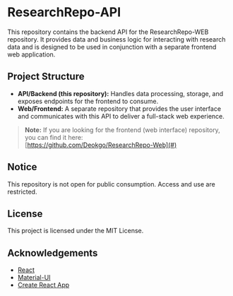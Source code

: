 # ResearchRepo-API

This repository contains the backend API for the ResearchRepo-WEB repository. It provides data and business logic for interacting with research data and is designed to be used in conjunction with a separate frontend web application.

## Project Structure

- **API/Backend (this repository):** Handles data processing, storage, and exposes endpoints for the frontend to consume.
- **Web/Frontend:** A separate repository that provides the user interface and communicates with this API to deliver a full-stack web experience.

> **Note:** If you are looking for the frontend (web interface) repository, you can find it here:  
> [https://github.com/Deokgo/ResearchRepo-Web](#)  

## Notice

This repository is not open for public consumption. Access and use are restricted.

## License

This project is licensed under the MIT License.

## Acknowledgements

- [React](https://reactjs.org/)
- [Material-UI](https://mui.com/)
- [Create React App](https://github.com/facebook/create-react-app)
